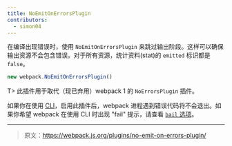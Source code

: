 ```yaml
---
title: NoEmitOnErrorsPlugin
contributors:
  - simon04
---
```


在编译出现错误时，使用 `NoEmitOnErrorsPlugin` 来跳过输出阶段。这样可以确保输出资源不会包含错误。对于所有资源，统计资料(stat)的 `emitted` 标识都是 `false`。

``` js
new webpack.NoEmitOnErrorsPlugin()
```

T> 此插件用于取代（现已弃用）webpack 1 的 `NoErrorsPlugin` 插件。

如果你在使用 [CLI](/api/cli/)，启用此插件后，webpack 进程遇到错误代码将不会退出。如果你希望 webpack 在使用 CLI 时出现 "fail" 提示，请查看 [`bail` 选项](/api/cli/#advanced-options)。

***

> 原文：https://webpack.js.org/plugins/no-emit-on-errors-plugin/